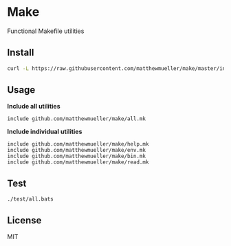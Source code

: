 # Make

Functional Makefile utilities

## Install

```sh
curl -L https://raw.githubusercontent.com/matthewmueller/make/master/install.sh | sh
```

## Usage

**Include all utilities**

```make
include github.com/matthewmueller/make/all.mk
```

**Include individual utilities**

```make
include github.com/matthewmueller/make/help.mk
include github.com/matthewmueller/make/env.mk
include github.com/matthewmueller/make/bin.mk
include github.com/matthewmueller/make/read.mk
```

## Test

```
./test/all.bats
```

## License

MIT
